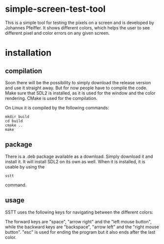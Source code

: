 # simple-screen-test-tool

This is a simple tool for testing the pixels on a screen and is developed by Johannes Pfeiffer. It shows different colors, which helps the user to see different pixel and color errors on any given screen.

# installation

## compilation
Soon there will be the possibility to simply download the release version and use it straight away. But for now people have to compile the code. Make sure that SDL2 is installed, as it is used for the window and the color rendering. CMake is used for the compilation.

On Linux it is compiled by the following commands:

```
mkdir build
cd build
cmake ..
make
```

## package
There is a .deb package available as a download. Simply download it and install it. It will install SDL2 on its own as well. When it is installed, it is usable by using the

```
sstt
```
command.

## usage

SSTT uses the following keys for navigating between the different colors:

The forward keys are "space", "arrow right" and the "left mouse button", while the backward keys are "backspace", "arrow left" and the "right mouse button". "esc" is used for ending the program but it also ends after the last color.
